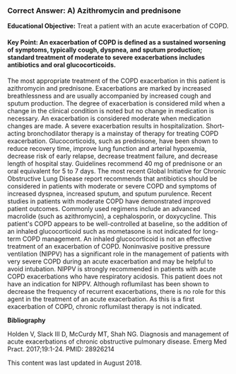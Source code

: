 
### Correct Answer: A) Azithromycin and prednisone 

**Educational Objective:** Treat a patient with an acute exacerbation of COPD.

#### **Key Point:** An exacerbation of COPD is defined as a sustained worsening of symptoms, typically cough, dyspnea, and sputum production; standard treatment of moderate to severe exacerbations includes antibiotics and oral glucocorticoids.

The most appropriate treatment of the COPD exacerbation in this patient is azithromycin and prednisone. Exacerbations are marked by increased breathlessness and are usually accompanied by increased cough and sputum production. The degree of exacerbation is considered mild when a change in the clinical condition is noted but no change in medication is necessary. An exacerbation is considered moderate when medication changes are made. A severe exacerbation results in hospitalization. Short-acting bronchodilator therapy is a mainstay of therapy for treating COPD exacerbation. Glucocorticoids, such as prednisone, have been shown to reduce recovery time, improve lung function and arterial hypoxemia, decrease risk of early relapse, decrease treatment failure, and decrease length of hospital stay. Guidelines recommend 40 mg of prednisone or an oral equivalent for 5 to 7 days. The most recent Global Initiative for Chronic Obstructive Lung Disease report recommends that antibiotics should be considered in patients with moderate or severe COPD and symptoms of increased dyspnea, increased sputum, and sputum purulence. Recent studies in patients with moderate COPD have demonstrated improved patient outcomes. Commonly used regimens include an advanced macrolide (such as azithromycin), a cephalosporin, or doxycycline.
This patient's COPD appears to be well-controlled at baseline, so the addition of an inhaled glucocorticoid such as mometasone is not indicated for long-term COPD management. An inhaled glucocorticoid is not an effective treatment of an exacerbation of COPD.
Noninvasive positive pressure ventilation (NIPPV) has a significant role in the management of patients with very severe COPD during an acute exacerbation and may be helpful to avoid intubation. NIPPV is strongly recommended in patients with acute COPD exacerbations who have respiratory acidosis. This patient does not have an indication for NIPPV.
Although roflumilast has been shown to decrease the frequency of recurrent exacerbations, there is no role for this agent in the treatment of an acute exacerbation. As this is a first exacerbation of COPD, chronic roflumilast therapy is not indicated.

**Bibliography**

Holden V, Slack III D, McCurdy MT, Shah NG. Diagnosis and management of acute exacerbations of chronic obstructive pulmonary disease. Emerg Med Pract. 2017;19:1-24. PMID: 28926214

This content was last updated in August 2018.